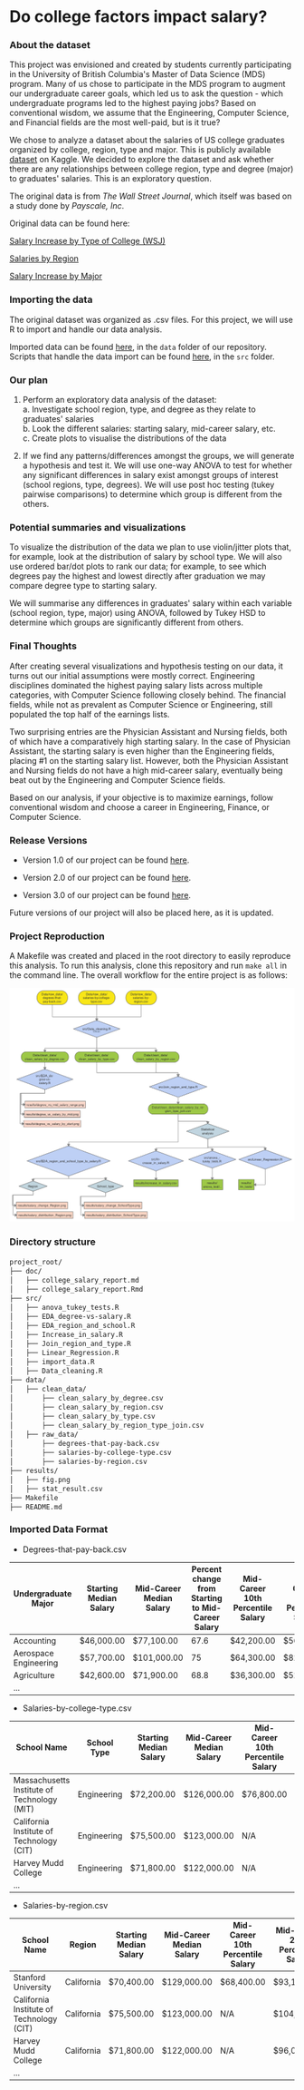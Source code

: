 # Do college factors impact salary?

### About the dataset

This project was envisioned and created by students currently participating in the University of British Columbia's Master of Data Science (MDS) program. Many of us chose to participate in the MDS program to augment our undergraduate career goals, which led us to ask the question - which undergraduate programs led to the highest paying jobs? Based on conventional wisdom, we assume that the Engineering, Computer Science, and Financial fields are the most well-paid, but is it true?

We chose to analyze a dataset about the salaries of US college graduates organized by college, region, type and major. This is publicly available [dataset](https://www.kaggle.com/wsj/college-salaries) on Kaggle. We decided to explore the dataset and ask whether there are any relationships between college region, type and degree (major) to graduates' salaries. This is an exploratory question.

The original data is from *The Wall Street Journal*, which itself was based on a study done by *Payscale, Inc*. 

Original data can be found here:

[Salary Increase by Type of College (WSJ)](http://online.wsj.com/public/resources/documents/info-Salaries_for_Colleges_by_Type-sort.html)

[Salaries by Region](http://online.wsj.com/public/resources/documents/info-Salaries_for_Colleges_by_Region-sort.html)

[Salary Increase by Major](http://online.wsj.com/public/resources/documents/info-Degrees_that_Pay_you_Back-sort.html)

### Importing the data

The original dataset was organized as .csv files. For this project, we will use R to import and handle our data analysis.

Imported data can be found [here](https://github.com/UBC-MDS/DSCI_522_Salary-vs-College/tree/master/data), in the `data` folder of our repository. Scripts that handle the data import can be found [here](https://github.com/UBC-MDS/DSCI_522_Salary-vs-College/tree/master/src), in the `src` folder.

### Our plan

1. Perform an exploratory data analysis of the dataset:  
    a. Investigate school region, type, and degree as they relate to graduates' salaries  
    b. Look the different salaries: starting salary, mid-career salary, etc.  
    c. Create plots to visualise the distributions of the data   

2. If we find any patterns/differences amongst the groups, we will generate a hypothesis and test it. We will use one-way ANOVA to test for whether any significant differences in salary exist amongst groups of interest (school regions, type, degrees). We will use post hoc testing (tukey pairwise comparisons) to determine which group is different from the others.   

### Potential summaries and visualizations

To visualize the distribution of the data we plan to use violin/jitter plots that, for example, look at the distribution of salary by school type. We will also use ordered bar/dot plots to rank our data; for example, to see which degrees pay the highest and lowest directly after graduation we may compare degree type to starting salary.

We will summarise any differences in graduates' salary within each variable (school region, type, major) using ANOVA, followed by Tukey HSD to determine which groups are significantly different from others. 

### Final Thoughts

After creating several visualizations and hypothesis testing on our data, it turns out our initial assumptions were mostly correct. Engineering disciplines dominated the highest paying salary lists across multiple categories, with Computer Science following closely behind. The financial fields, while not as prevalent as Computer Science or Engineering, still populated the top half of the earnings lists. 

Two surprising entries are the Physician Assistant and Nursing fields, both of which have a comparatively high starting salary. In the case of Physician Assistant, the starting salary is even higher than the Engineering fields, placing #1 on the starting salary list. However, both the Physician Assistant and Nursing fields do not have a high mid-career salary, eventually being beat out by the Engineering and Computer Science fields. 

Based on our analysis, if your objective is to maximize earnings, follow conventional wisdom and choose a career in Engineering, Finance, or Computer Science. 

### Release Versions

* Version 1.0 of our project can be found [here](https://github.com/UBC-MDS/DSCI_522_Salary-vs-College/tree/v1.0). 

* Version 2.0 of our project can be found [here](https://github.com/UBC-MDS/DSCI_522_Salary-vs-College/tree/V2.0.1). 

* Version 3.0 of our project can be found [here](). 

Future versions of our project will also be placed here, as it is updated. 

### Project Reproduction

A Makefile was created and placed in the root directory to easily reproduce this analysis. To run this analysis, clone this repository and run `make all` in the command line. The overall workflow for the entire project is as follows: 

![Workflow](Workflow.png)

### Directory structure
```
project_root/
├── doc/
│   ├── college_salary_report.md
│   ├── college_salary_report.Rmd
├── src/
│   ├── anova_tukey_tests.R
│   ├── EDA_degree-vs-salary.R
│   ├── EDA_region_and_school.R
│   ├── Increase_in_salary.R
│   ├── Join_region_and_type.R
│   ├── Linear_Regression.R
│   ├── import_data.R
│   ├── Data_cleaning.R
├── data/
│   ├── clean_data/
│       ├── clean_salary_by_degree.csv
│       ├── clean_salary_by_region.csv
│       ├── clean_salary_by_type.csv
│       ├── clean_salary_by_region_type_join.csv
│   ├── raw_data/
│       ├── degrees-that-pay-back.csv
│       ├── salaries-by-college-type.csv
│       ├── salaries-by-region.csv
├── results/
│   ├── fig.png
│   ├── stat_result.csv
├── Makefile
├── README.md
```
### Imported Data Format

* Degrees-that-pay-back.csv

| Undergraduate Major | Starting Median Salary | Mid-Career Median Salary | Percent change from Starting to Mid-Career Salary | Mid-Career 10th Percentile Salary | Mid-Career 25th Percentile Salary |	Mid-Career 75th Percentile Salary	| Mid-Career 90th Percentile Salary |
|---|---|---|---|---|---|---|---|
| Accounting |  $46,000.00 | $77,100.00 | 67.6 | $42,200.00 | $56,100.00 | $108,000.00 | $152,000.00 |
| Aerospace Engineering	| $57,700.00	| $101,000.00 |	75|	$64,300.00|	$82,100.00|	$127,000.00|	$161,000.00 |
|Agriculture|	$42,600.00|	$71,900.00|	68.8|	$36,300.00|	$52,100.00|	$96,300.00|	$150,000.00|
|...|

* Salaries-by-college-type.csv

|School Name|	School Type|	Starting Median Salary|	Mid-Career Median Salary|	Mid-Career 10th Percentile Salary|	Mid-Career 25th Percentile Salary|	Mid-Career 75th Percentile Salary|	Mid-Career 90th Percentile Salary|
|---|---|---|---|---|---|---|---|
|Massachusetts Institute of Technology (MIT)|	Engineering|	$72,200.00|	$126,000.00|	$76,800.00|	$99,200.00|	$168,000.00|	$220,000.00|
|California Institute of Technology (CIT)|	Engineering	|$75,500.00|	$123,000.00	|N/A|	$104,000.00	|$161,000.00|	N/A
|Harvey Mudd College|	Engineering|	$71,800.00|	$122,000.00	|N/A|	$96,000.00|	$180,000.00	|N/A|
|...|

* Salaries-by-region.csv

|School Name	|Region|	Starting Median Salary|	Mid-Career Median Salary|	Mid-Career 10th Percentile Salary	|Mid-Career 25th Percentile Salary|	Mid-Career 75th Percentile Salary|	Mid-Career 90th Percentile Salary|
|---|---|---|---|---|---|---|---|
|Stanford University|	California|	$70,400.00|	$129,000.00	|$68,400.00|	$93,100.00|	$184,000.00|	$257,000.00|
|California Institute of Technology (CIT)|	California	|$75,500.00	|$123,000.00|	N/A|	$104,000.00	|$161,000.00|	N/A|
|Harvey Mudd College|	California|	$71,800.00|	$122,000.00	|N/A|	$96,000.00|	$180,000.00	|N/A|
|...|

